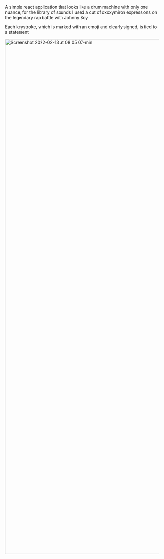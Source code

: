 A simple react application that looks like a drum machine with only one nuance, for the library of sounds I used a cut of oxxxymiron expressions on the legendary rap battle with Johnny Boy

Each keystroke, which is marked with an emoji and clearly signed, is tied to a statement

<img width="1680" alt="Screenshot 2022-02-13 at 08 05 07-min" src="https://user-images.githubusercontent.com/99548652/153741232-cf7c6501-0968-4839-bcad-adf7543bf680.png">
